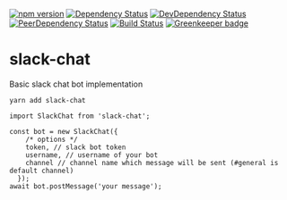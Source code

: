 [![npm version](https://badge.fury.io/js/slack-chat.svg)](http://badge.fury.io/js/slack-chat)
[![Dependency Status](https://david-dm.org/salimkayabasi/slack-chat.svg)](https://david-dm.org/salimkayabasi/slack-chat)
[![DevDependency Status](https://david-dm.org/salimkayabasi/slack-chat/dev-status.svg)](https://david-dm.org/salimkayabasi/slack-chat#info=devDependencies)
[![PeerDependency Status](https://david-dm.org/salimkayabasi/slack-chat/peer-status.svg)](https://david-dm.org/salimkayabasi/slack-chat#info=peerDependencies)
[![Build Status](https://travis-ci.org/salimkayabasi/slack-chat.svg?branch=master)](https://travis-ci.org/salimkayabasi/slack-chat)
[![Greenkeeper badge](https://badges.greenkeeper.io/salimkayabasi/slack-chat.svg)](https://greenkeeper.io/)

# slack-chat


Basic slack chat bot implementation

```$bash
yarn add slack-chat
```

```$js
import SlackChat from 'slack-chat';

const bot = new SlackChat({
    /* options */
    token, // slack bot token
    username, // username of your bot
    channel // channel name which message will be sent (#general is default channel)
  });
await bot.postMessage('your message');
```
